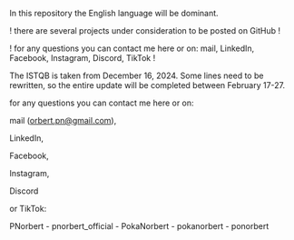 In this repository the English language will be dominant. 

! there are several projects under consideration to be posted on GitHub !

! for any questions you can contact me here or on: mail, LinkedIn, Facebook, Instagram, Discord, TikTok !  

The ISTQB is taken from December 16, 2024. Some lines need to be rewritten, so the entire update will be completed between February 17-27.

for any questions you can contact me here or on: 

mail (orbert.pn@gmail.com), 

LinkedIn, 

Facebook, 

Instagram, 

Discord 

or TikTok:

PNorbert - pnorbert_official - PokaNorbert - pokanorbert - ponorbert 

